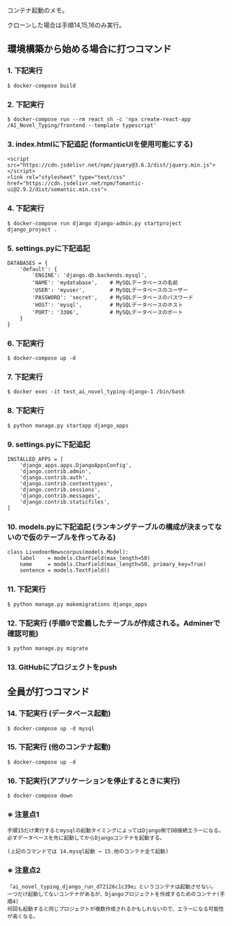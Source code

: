 コンテナ起動のメモ。

クローンした場合は手順14,15,16のみ実行。


## 環境構築から始める場合に打つコマンド

### 1. 下記実行
    $ docker-compose build


### 2. 下記実行
    $ docker-compose run --rm react sh -c 'npx create-react-app /AI_Novel_Typing/frontend --template typescript'


### 3. index.htmlに下記追記 (formanticUIを使用可能にする)
    <script src="https://cdn.jsdelivr.net/npm/jquery@3.6.3/dist/jquery.min.js"></script>
    <link rel="stylesheet" type="text/css" href="https://cdn.jsdelivr.net/npm/fomantic-ui@2.9.2/dist/semantic.min.css">


### 4. 下記実行
    $ docker-compose run django django-admin.py startproject django_project .


### 5. settings.pyに下記追記

    DATABASES = {
        'default': {
            'ENGINE': 'django.db.backends.mysql',
            'NAME': 'mydatabase',    # MySQLデータベースの名前
            'USER': 'myuser',        # MySQLデータベースのユーザー
            'PASSWORD': 'secret',    # MySQLデータベースのパスワード
            'HOST': 'mysql',         # MySQLデータベースのホスト
            'PORT': '3306',          # MySQLデータベースのポート
        }
    }


### 6. 下記実行
    $ docker-compose up -d


### 7. 下記実行
    $ docker exec -it test_ai_novel_typing-django-1 /bin/bash


### 8. 下記実行
    $ python manage.py startapp django_apps


### 9. settings.pyに下記追記

    INSTALLED_APPS = [
        'django_apps.apps.DjangoAppsConfig',
        'django.contrib.admin',
        'django.contrib.auth',
        'django.contrib.contenttypes',
        'django.contrib.sessions',
        'django.contrib.messages',
        'django.contrib.staticfiles',
    ]


### 10. models.pyに下記追記 (ランキングテーブルの構成が決まってないので仮のテーブルを作ってみる)

    class LivedoorNewscorpus(models.Model):
        label    = models.CharField(max_length=50)
        name     = models.CharField(max_length=50, primary_key=True)
        sentence = models.TextField()


### 11. 下記実行
    $ python manage.py makemigrations django_apps


### 12. 下記実行 (手順9で定義したテーブルが作成される。Adminerで確認可能)
    $ python manage.py migrate


### 13. GitHubにプロジェクトをpush


## 全員が打つコマンド

### 14. 下記実行 (データベース起動)
    $ docker-compose up -d mysql

### 15. 下記実行 (他のコンテナ起動)
    $ docker-compose up -d

### 16. 下記実行(アプリケーションを停止するときに実行)
    $ docker-compose down


### ※ 注意点1
 
    手順15だけ実行するとmysqlの起動タイミングによってはDjango側でDB接続エラーになる。
    必ずデータベースを先に起動してからDjangoコンテナを起動する。

    (上記のコマンドでは 14.mysql起動 → 15.他のコンテナ全て起動)


### ※ 注意点2

    「ai_novel_typing_django_run_d72126c1c39e」というコンテナは起動させない。
    一つだけ起動してないコンテナがあるが、Djangoプロジェクトを作成するためのコンテナ(手順4)
    何回も起動すると同じプロジェクトが複数作成されるかもしれないので、エラーになる可能性が高くなる。
